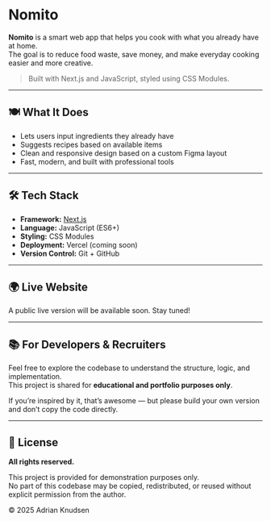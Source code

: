 # Nomito

**Nomito** is a smart web app that helps you cook with what you already have at home.  
The goal is to reduce food waste, save money, and make everyday cooking easier and more creative.

> Built with Next.js and JavaScript, styled using CSS Modules.

---

## 🍽️ What It Does

- Lets users input ingredients they already have
- Suggests recipes based on available items
- Clean and responsive design based on a custom Figma layout
- Fast, modern, and built with professional tools

---

## 🛠️ Tech Stack

- **Framework:** [Next.js](https://nextjs.org/)
- **Language:** JavaScript (ES6+)
- **Styling:** CSS Modules
- **Deployment:** Vercel (coming soon)
- **Version Control:** Git + GitHub

---

## 🌍 Live Website

A public live version will be available soon. Stay tuned!

---

## 📚 For Developers & Recruiters

Feel free to explore the codebase to understand the structure, logic, and implementation.  
This project is shared for **educational and portfolio purposes only**.

If you’re inspired by it, that’s awesome — but please build your own version and don’t copy the code directly.

---

## 📄 License

**All rights reserved.**

This project is provided for demonstration purposes only.  
No part of this codebase may be copied, redistributed, or reused without explicit permission from the author.

© 2025 Adrian Knudsen
